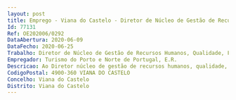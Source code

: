 ```yaml
--- 
layout: post
title: Emprego - Viana do Castelo - Diretor de Núcleo de Gestão de Recursos Humanos, Qualidade, Financeiro e Jurídico
Id: 77131
Ref: OE202006/0292
DataAbertura: 2020-06-09
DataFecho: 2020-06-25
Trabalho: Diretor de Núcleo de Gestão de Recursos Humanos, Qualidade, Financeiro e Jurídico
Empregador: Turismo do Porto e Norte de Portugal, E.R.
Descricao: Ao Diretor núcleo de gestão de recursos humanos, qualidade, financeiro e jurídico do departamento de administração geral, são atribuídas as competências definidas na alínea d) do artigo 33º dos estatutos da TPNP i. Garantir um desempenho de negócios eficiente, liderando os processos de planeamento e orçamentação, ajudando a garantir que a situação financeira global da Entidade está equilibrada e os objetivos propostos são alcançados ii. Assegurar um quadro de gestão eficaz de desempenho para avaliar a performance do negócio, incluindo o desenvolvimento, provisionamento e monitorização contínua das finanças e outros indicadores chave de desempenho iii. Garantir um quadro de controlo financeiro eficaz, assegurando que as autoridades delegadas estão em vigor e que o portfólio está em conformidade com as normas relevantes iv. Trabalhar com os gestores no sentido de fornecer previsões precisas das posições no ano e no final de ano v. Promover uma cultura de responsabilidade financeira, trabalhando com direção administrativa e financeira, no sentido de construir e desenvolver a capacidade financeira de toda organização vi. Prestar assessoria jurídica e assistência à comissão executiva e aos departamentos vii. Auxiliar na compreensão dos riscos legais e contratuais e mitigar esses riscos viii. Elaborar e rever os documentos contratuais, garantindo que vão ao encontro dos melhores nteresses da Entidade ix. Prestar assessoria, apoio e orientação aos membros das equipas de projeto, sobre questões legais e contratuais inerentes aos projetos da Entidade x. Instruir e supervisionar os advogados externos sobre litígios e outros assuntos legais inerentes à operação da Entidade xi. Auxiliar no desenvolvimento de processos e procedimentos para regulamentar concursos e atividades de gestão de contratos xii. Prestar assessoria à Entidade relativamente a obrigações legais e manter a Entidade informada sobre atualizações e alterações xiii. Dar formação jurídica aos gestores e departamentos internos xiv. Gerir e dar apoio a todas as áreas operacionais da Turismo do Porto e Norte de Portugal em relação aos assuntos de pessoal xv. Processamento salarial xvi. Avaliação de desempenho xvii. Desenvolvimento e monitorização de processos formativos xviii. Programação e coordenação de planos de formação xix. Apoio à identificação de necessidades de formação xx. Informação e aplicação de procedimentos respeitantes ao funcionamento da Turismo do Porto e Norte de Portugal (direitos e obrigaçõesdos colaboradores  regras de conduta) xxi. Análise e aplicação da legislação própria xxii. Apoio a processos de mudança xxiii. Gestão de conflitos xxiv. Estudar, implementar e gerir sistemas automatizados de gestão de informação a utilizar ou a fornecer pelas unidades orgânicas da Turismo do Porto e Norte de Portugal xxv. Conceber e propor a aquisição, atualização e manutenção dos suportes lógicos que permitam a melhoria da eficiência e da produtividade dos serviços  exxvi. Conceber e propor métodos e circuitos de trabalho, na perspetiva da simplificação e da modernização administrativa, bem como da certificação da qualidade.
CodigoPostal: 4900-360 VIANA DO CASTELO
Concelho: Viana do Castelo
Distrito: Viana do Castelo
--- 
```

